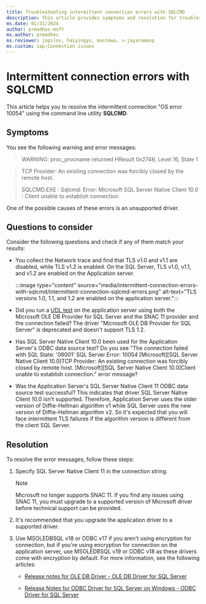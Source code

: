 ```yaml
---
title: Troubleshooting intermittent connection errors with SQLCMD
description: This article provides symptoms and resolution for troubleshooting intermittent connection errors with SQLCMD.
ms.date: 01/31/2024
author: prmadhes-msft
ms.author: prmadhes
ms.reviewer: jopilov, haiyingyu, mastewa, v-jayaramanp
ms.custom: sap:Connection issues
---
```


# Intermittent connection errors with SQLCMD

This article helps you to resolve the intermittent connection "OS error 10054" using the command line utility **SQLCMD**.

## Symptoms

You see the following warning and error messages:

> WARNING: proc_procname returned HResult 0x2746, Level 16, State 1

> TCP Provider: An existing connection was forcibly closed by the remote host.

> SQLCMD.EXE : Sqlcmd: Error: Microsoft SQL Server Native Client 10.0 : Client unable to establish connection

One of the possible causes of these errors is an unsupported driver.

## Questions to consider

Consider the following questions and check if any of them match your results:

- You collect the Network trace and find that TLS v1.0 and v1.1 are disabled, while TLS v1.2 is enabled. On the SQL Server, TLS v1.0, v1.1, and v1.2 are enabled on the Application server.

  :::image type="content" source="media/intermittent-connection-errors-with-sqlcmd/intermittent-connection-sqlcmd-errors.png" alt-text="TLS versions 1.0, 1.1, and 1.2 are enabled on the application server.":::

- Did you run a [UDL test](test-oledb-connectivity-use-udl-file.md) on the application server using both the Microsoft OLE DB Provider for SQL Server and the SNAC 11 provider and the connection failed? The driver "Microsoft OLE DB Provider for SQL Server" is deprecated and doesn't support TLS 1.2.

- Has SQL Server Native Client 10.0 been used for the Application Server's ODBC data source test? Do you see "The connection failed with SQL State: '08001' SQL Server Error: 10054 [Microsoft][SQL Server Native Client 10.0]TCP Provider: An existing connection was forcibly closed by remote host. [Microsoft][SQL Server Native Client 10.0]Client unable to establish connection." error message?

- Was the Application Server's SQL Server Native Client 11 ODBC data source test successful? This indicates that driver SQL Server Native Client 10.0 isn't supported. Therefore, Application Server uses the older version of Diffie-Hellman algorithm v1 while SQL Server uses the new version of Diffie-Hellman algorithm v2. So it's expected that you will face intermittent TLS failures if the algorithm version is different from the client SQL Server.

## Resolution

To resolve the error messages, follow these steps:

1. Specify SQL Server Native Client 11 in the connection string.

   > [!NOTE]
   > Microsoft no longer supports SNAC 11. If you find any issues using SNAC 11, you must upgrade to a supported version of Microsoft driver before technical support can be provided.

1. It's recommended that you upgrade the application driver to a supported driver.
1. Use MSOLEDBSQL v18 or ODBC v17 if you aren't using encryption for connection, but if you're using encryption for connection on the application server, use MSOLEDBSQL v19 or ODBC v18 as these drivers come with encryption by default. For more information, see the following articles:

   - [Release notes for OLE DB Driver - OLE DB Driver for SQL Server](/sql/connect/oledb/release-notes-for-oledb-driver-for-sql-server?view=sql-server-ver16&preserve-view=true)

   - [Release Notes for ODBC Driver for SQL Server on Windows - ODBC Driver for SQL Server](/sql/connect/odbc/windows/release-notes-odbc-sql-server-windows)
